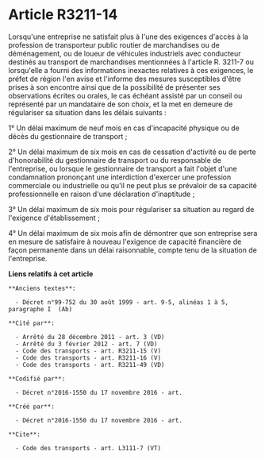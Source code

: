 # Article R3211-14

Lorsqu'une entreprise ne satisfait plus à l'une des exigences d'accès à la profession de transporteur public routier de
marchandises ou de déménagement, ou de loueur de véhicules industriels avec conducteur destinés au transport de marchandises
mentionnées à l'article R. 3211-7 ou lorsqu'elle a fourni des informations inexactes relatives à ces exigences, le préfet de
région l'en avise et l'informe des mesures susceptibles d'être prises à son encontre ainsi que de la possibilité de présenter
ses observations écrites ou orales, le cas échéant assisté par un conseil ou représenté par un mandataire de son choix, et la
met en demeure de régulariser sa situation dans les délais suivants : 

1° Un délai maximum de neuf mois en cas d'incapacité physique ou de décès du gestionnaire de transport ; 

2° Un délai maximum de six mois en cas de cessation d'activité ou de perte d'honorabilité du gestionnaire de transport ou du
responsable de l'entreprise, ou lorsque le gestionnaire de transport a fait l'objet d'une condamnation prononçant une
interdiction d'exercer une profession commerciale ou industrielle ou qu'il ne peut plus se prévaloir de sa capacité
professionnelle en raison d'une déclaration d'inaptitude ; 

3° Un délai maximum de six mois pour régulariser sa situation au regard de l'exigence d'établissement ; 

4° Un délai maximum de six mois afin de démontrer que son entreprise sera en mesure de satisfaire à nouveau l'exigence de
capacité financière de façon permanente dans un délai raisonnable, compte tenu de la situation de l'entreprise.

**Liens relatifs à cet article**

	**Anciens textes**:

	  - Décret n°99-752 du 30 août 1999 - art. 9-5, alinéas 1 à 5, paragraphe I  (Ab)

	**Cité par**:

	  - Arrêté du 28 décembre 2011 - art. 3 (VD)
	  - Arrêté du 3 février 2012 - art. 7 (VD)
	  - Code des transports - art. R3211-15 (V)
	  - Code des transports - art. R3211-16 (V)
	  - Code des transports - art. R3211-49 (VD)

	**Codifié par**:

	  - Décret n°2016-1550 du 17 novembre 2016 - art.

	**Créé par**:

	  - Décret n°2016-1550 du 17 novembre 2016 - art.

	**Cite**:

	  - Code des transports - art. L3111-7 (VT)
